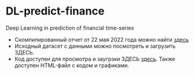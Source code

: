 # DL-predict-finance
Deep Learning in prediction of financial time-series

* Скомпилированный отчет от 22 мая 2022 года можно найти [здесь](https://drive.google.com/file/d/1NXbgGZ_ttnaglAzFEbI_OOZyPINwtiNZ/view?usp=sharing)
* Исходный датасет с данными можно посмотреть и загрузить ЗДЕСЬ. 
* Код доступен для просмотра и заугрзки ЗДЕСЬ  [здесь](https://github.com/edpolyvanaya/DL-predict-finance/blob/2cc5cde266e9eafd3b3ef0186850473d54f90ec3/Deffunc-close.ipynb). Также доступен HTML-файл с кодом и графиками. 
